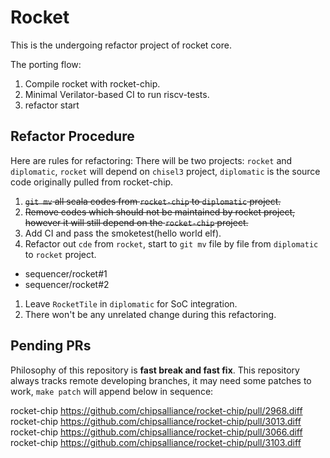 # Rocket

This is the undergoing refactor project of rocket core.

The porting flow:
1. Compile rocket with rocket-chip.
2. Minimal Verilator-based CI to run riscv-tests.
3. refactor start

## Refactor Procedure
Here are rules for refactoring:
There will be two projects: `rocket` and `diplomatic`, `rocket` will depend on `chisel3` project, `diplomatic` is the source code originally pulled from rocket-chip.

1. ~~`git mv` all scala codes from `rocket-chip` to `diplomatic` project.~~
1. ~~Remove codes which should not be maintained by rocket project, however it will still depend on the `rocket-chip` project.~~
1. Add CI and pass the smoketest(hello world elf).  
1. Refactor out `cde` from `rocket`, start to `git mv` file by file from `diplomatic` to `rocket` project.  
 - sequencer/rocket#1
 - sequencer/rocket#2
1. Leave `RocketTile` in `diplomatic` for SoC integration.  
1. There won't be any unrelated change during this refactoring. 

## Pending PRs
Philosophy of this repository is **fast break and fast fix**.
This repository always tracks remote developing branches, it may need some patches to work, `make patch` will append below in sequence:
<!-- BEGIN-PATCH -->
rocket-chip https://github.com/chipsalliance/rocket-chip/pull/2968.diff  
rocket-chip https://github.com/chipsalliance/rocket-chip/pull/3013.diff  
rocket-chip https://github.com/chipsalliance/rocket-chip/pull/3066.diff  
rocket-chip https://github.com/chipsalliance/rocket-chip/pull/3103.diff  
<!-- END-PATCH -->
